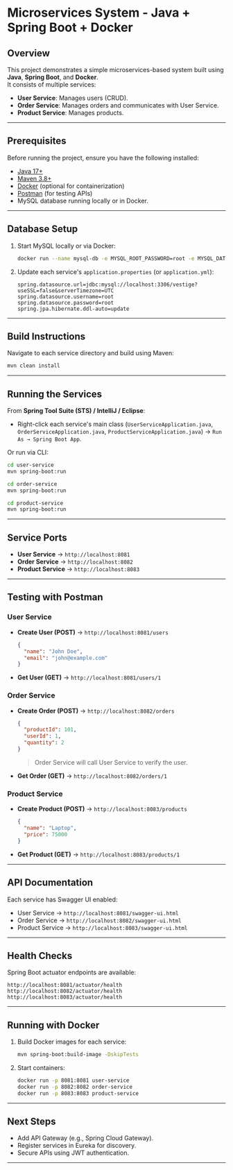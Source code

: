 # Microservices System - Java + Spring Boot + Docker

## Overview
This project demonstrates a simple microservices-based system built using **Java**, **Spring Boot**, and **Docker**.  
It consists of multiple services:
- **User Service**: Manages users (CRUD).
- **Order Service**: Manages orders and communicates with User Service.
- **Product Service**: Manages products.

---

## Prerequisites
Before running the project, ensure you have the following installed:
- [Java 17+](https://adoptium.net/)
- [Maven 3.8+](https://maven.apache.org/)
- [Docker](https://www.docker.com/) (optional for containerization)
- [Postman](https://www.postman.com/) (for testing APIs)
- MySQL database running locally or in Docker.

---

## Database Setup
1. Start MySQL locally or via Docker:
   ```bash
   docker run --name mysql-db -e MYSQL_ROOT_PASSWORD=root -e MYSQL_DATABASE=vestige -p 3306:3306 -d mysql:8
   ```

2. Update each service's `application.properties` (or `application.yml`):
   ```properties
   spring.datasource.url=jdbc:mysql://localhost:3306/vestige?useSSL=false&serverTimezone=UTC
   spring.datasource.username=root
   spring.datasource.password=root
   spring.jpa.hibernate.ddl-auto=update
   ```

---

## Build Instructions
Navigate to each service directory and build using Maven:
```bash
mvn clean install
```

---

## Running the Services
From **Spring Tool Suite (STS) / IntelliJ / Eclipse**:
- Right-click each service's main class (`UserServiceApplication.java`, `OrderServiceApplication.java`, `ProductServiceApplication.java`) → `Run As → Spring Boot App`.

Or run via CLI:
```bash
cd user-service
mvn spring-boot:run

cd order-service
mvn spring-boot:run

cd product-service
mvn spring-boot:run
```

---

## Service Ports
- **User Service** → `http://localhost:8081`
- **Order Service** → `http://localhost:8082`
- **Product Service** → `http://localhost:8083`

---

## Testing with Postman

### User Service
- **Create User (POST)** → `http://localhost:8081/users`
  ```json
  {
    "name": "John Doe",
    "email": "john@example.com"
  }
  ```
- **Get User (GET)** → `http://localhost:8081/users/1`

### Order Service
- **Create Order (POST)** → `http://localhost:8082/orders`
  ```json
  {
    "productId": 101,
    "userId": 1,
    "quantity": 2
  }
  ```
  > Order Service will call User Service to verify the user.

- **Get Order (GET)** → `http://localhost:8082/orders/1`

### Product Service
- **Create Product (POST)** → `http://localhost:8083/products`
  ```json
  {
    "name": "Laptop",
    "price": 75000
  }
  ```
- **Get Product (GET)** → `http://localhost:8083/products/1`

---

## API Documentation
Each service has Swagger UI enabled:
- User Service → `http://localhost:8081/swagger-ui.html`
- Order Service → `http://localhost:8082/swagger-ui.html`
- Product Service → `http://localhost:8083/swagger-ui.html`

---

## Health Checks
Spring Boot actuator endpoints are available:
```http
http://localhost:8081/actuator/health
http://localhost:8082/actuator/health
http://localhost:8083/actuator/health
```

---

## Running with Docker
1. Build Docker images for each service:
   ```bash
   mvn spring-boot:build-image -DskipTests
   ```
2. Start containers:
   ```bash
   docker run -p 8081:8081 user-service
   docker run -p 8082:8082 order-service
   docker run -p 8083:8083 product-service
   ```

---

## Next Steps
- Add API Gateway (e.g., Spring Cloud Gateway).
- Register services in Eureka for discovery.
- Secure APIs using JWT authentication.

---
